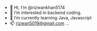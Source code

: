 - 👋 Hi, I’m @rizwankhan5174
- 👀 I’m interested in backend coding.
- 🌱 I’m currently learning Java, Javascript
- 📫 rizwan5019@gmail.com ...

<!---
rizwankhan5174/rizwankhan5174 is a ✨ special ✨ repository because its `README.md` (this file) appears on your GitHub profile.
You can click the Preview link to take a look at your changes.
--->
